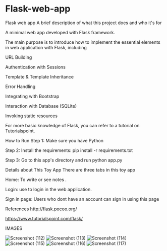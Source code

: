 # Flask-web-app
Flask web app
A brief description of what this project does and who it's for

A minimal web app developed with Flask framework.

The main purpose is to introduce how to implement the essential elements in web application with Flask, including

URL Building

Authentication with Sessions

Template & Template Inheritance

Error Handling

Integrating with Bootstrap

Interaction with Database (SQLite)

Invoking static resources

For more basic knowledge of Flask, you can refer to a tutorial on Tutorialspoint.

How to Run
Step 1: Make sure you have Python

Step 2: Install the requirements: pip install -r requirements.txt

Step 3: Go to this app's directory and run python app.py

Details about This Toy App
There are three tabs in this toy app

Home: To write or see notes .

Login: use to login in the web application.

Sign in page: Users who dont have an account can sign in using this page 

References
http://flask.pocoo.org/

https://www.tutorialspoint.com/flask/

IMAGES 

![Screenshot (112)](https://user-images.githubusercontent.com/97788318/187324444-72e53545-82ab-4886-8956-c834dca63847.png)
![Screenshot (113)](https://user-images.githubusercontent.com/97788318/187324657-6cf404cb-9435-492b-a47d-ef17400730ad.png)
![Screenshot (114)](https://user-images.githubusercontent.com/97788318/187324743-ff00201c-8386-45c2-bfa2-5bdda6635f0f.png)
![Screenshot (115)](https://user-images.githubusercontent.com/97788318/187324756-9493b8c8-cd34-4cb6-935e-547777e5ecbb.png)
![Screenshot (116)](https://user-images.githubusercontent.com/97788318/187324774-366c5bcb-3e69-4cc3-9813-da35b17f2d3b.png)
![Screenshot (117)](https://user-images.githubusercontent.com/97788318/187324881-6fc9ad69-849f-4aed-8549-c3c6d50f3bd7.png)





